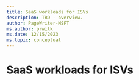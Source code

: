 ```yaml
---
title: SaaS workloads for ISVs
description: TBD - overview.
author: PageWriter-MSFT
ms.author: prwilk
ms.date: 12/15/2023
ms.topic: conceptual
---
```


# SaaS workloads for ISVs